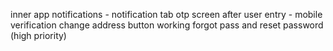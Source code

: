 inner app notifications - notification tab
otp screen after user entry - mobile verification
change address button working
forgot pass and reset password (high priority)